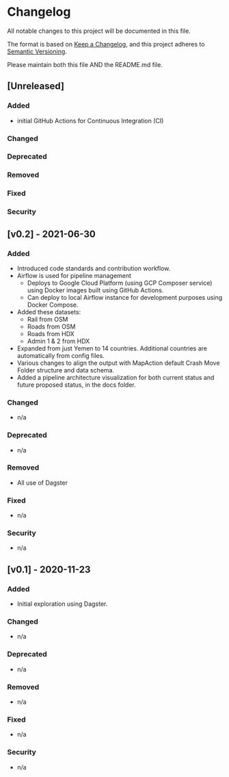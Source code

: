 # Changelog
All notable changes to this project will be documented in this file.

The format is based on [Keep a Changelog](https://keepachangelog.com/en/1.0.0/),
and this project adheres to [Semantic Versioning](https://semver.org/spec/v2.0.0.html).

Please maintain both this file AND the README.md file.

## [Unreleased]

### Added

* initial GitHub Actions for Continuous Integration (CI)

### Changed
### Deprecated
### Removed
### Fixed
### Security

## [v0.2] - 2021-06-30
### Added
- Introduced code standards and contribution workflow.
- Airflow is used for pipeline management
  * Deploys to Google Cloud Platform (using GCP Composer service) using Docker images built using GitHub Actions.
  * Can deploy to local Airflow instance for development purposes using Docker Compose.
- Added these datasets:
  * Rail from OSM
  * Roads from OSM
  * Roads from HDX
  * Admin 1 & 2 from HDX
- Expanded from just Yemen to 14 countries. Additional countries are automatically from config files.
- Various changes to align the output with MapAction default Crash Move Folder structure and data schema.
- Added a pipeline architecture visualization for both current status and future proposed status, in the docs folder.

### Changed
- n/a
### Deprecated
- n/a
### Removed
- All use of Dagster
### Fixed
- n/a
### Security
- n/a

## [v0.1] - 2020-11-23
### Added
- Initial exploration using Dagster.
### Changed
- n/a
### Deprecated
- n/a
### Removed
- n/a
### Fixed
- n/a
### Security
- n/a
